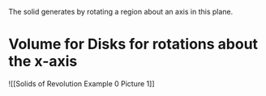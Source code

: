 The solid generates by rotating a region about an axis in this plane.
# Volume for Disks for rotations about the x-axis
![[Solids of Revolution Example 0 Picture 1]]